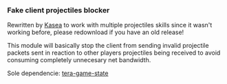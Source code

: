 ### Fake client projectiles blocker

Rewritten by [Kasea](https://github.com/Kaseaa) to work with multiple projectiles skills since it wasn't working before, please redownload if you have an old release!

This module will basically stop the client from sending invalid projectile packets sent in reaction to other players projectiles being received to avoid consuming completely unnecesary net bandwidth.

Sole dependencie: [tera-game-state](https://github.com/caali-hackerman/tera-game-state)